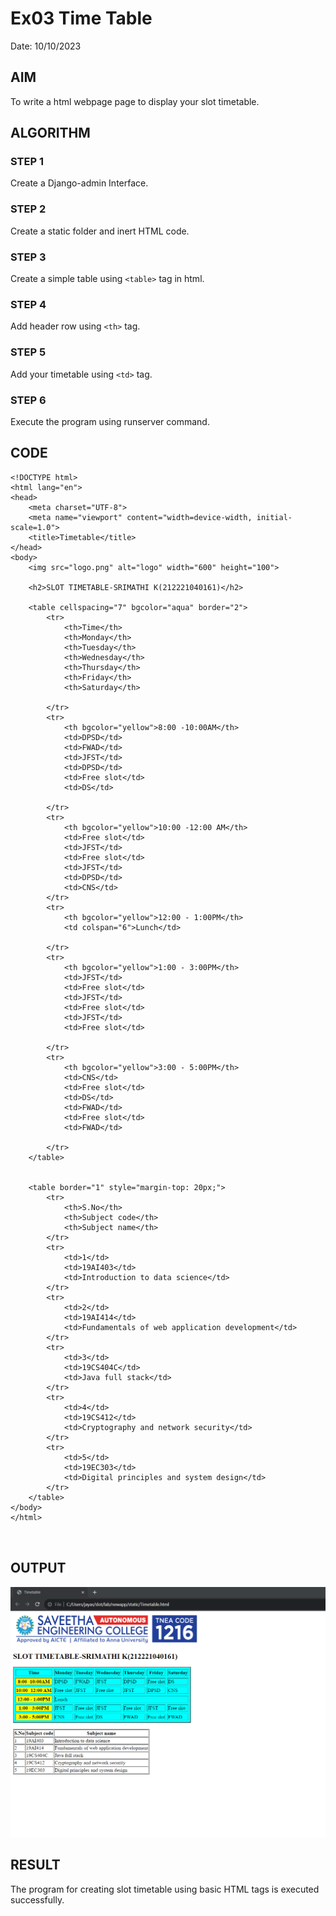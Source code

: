 # Ex03 Time Table
Date: 10/10/2023

## AIM
To write a html webpage page to display your slot timetable.

## ALGORITHM
### STEP 1
Create a Django-admin Interface.

### STEP 2
Create a static folder and inert HTML code.

### STEP 3
Create a simple table using ```<table>``` tag in html.

### STEP 4
Add header row using ```<th>``` tag.

### STEP 5
Add your timetable using ```<td>``` tag.

### STEP 6
Execute the program using runserver command.

## CODE
```
<!DOCTYPE html>
<html lang="en">
<head>
    <meta charset="UTF-8">
    <meta name="viewport" content="width=device-width, initial-scale=1.0">
    <title>Timetable</title>
</head>
<body>
    <img src="logo.png" alt="logo" width="600" height="100">
    
    <h2>SLOT TIMETABLE-SRIMATHI K(212221040161)</h2>

    <table cellspacing="7" bgcolor="aqua" border="2">
        <tr>
            <th>Time</th>
            <th>Monday</th>
            <th>Tuesday</th>
            <th>Wednesday</th>
            <th>Thursday</th>
            <th>Friday</th>
            <th>Saturday</th>

        </tr>
        <tr>
            <th bgcolor="yellow">8:00 -10:00AM</th>
            <td>DPSD</td>
            <td>FWAD</td>
            <td>JFST</td>
            <td>DPSD</td>
            <td>Free slot</td>
            <td>DS</td>

        </tr>
        <tr>
            <th bgcolor="yellow">10:00 -12:00 AM</th>
            <td>Free slot</td>
            <td>JFST</td>
            <td>Free slot</td>
            <td>JFST</td>
            <td>DPSD</td>
            <td>CNS</td>
        </tr>
        <tr>
            <th bgcolor="yellow">12:00 - 1:00PM</th>
            <td colspan="6">Lunch</td>

        </tr>
        <tr>
            <th bgcolor="yellow">1:00 - 3:00PM</th>
            <td>JFST</td>
            <td>Free slot</td>
            <td>JFST</td>
            <td>Free slot</td>
            <td>JFST</td>
            <td>Free slot</td>

        </tr>
        <tr>
            <th bgcolor="yellow">3:00 - 5:00PM</th>
            <td>CNS</td>
            <td>Free slot</td>
            <td>DS</td>
            <td>FWAD</td>
            <td>Free slot</td>
            <td>FWAD</td>

        </tr>
    </table>


    <table border="1" style="margin-top: 20px;">
        <tr>
            <th>S.No</th>
            <th>Subject code</th>
            <th>Subject name</th>
        </tr>
        <tr>
            <td>1</td>
            <td>19AI403</td>
            <td>Introduction to data science</td>
        </tr>
        <tr>
            <td>2</td>
            <td>19AI414</td>
            <td>Fundamentals of web application development</td>
        </tr>
        <tr>
            <td>3</td>
            <td>19CS404C</td>
            <td>Java full stack</td>
        </tr>
        <tr>
            <td>4</td>
            <td>19CS412</td>
            <td>Cryptography and network security</td>
        </tr>
        <tr>
            <td>5</td>
            <td>19EC303</td>
            <td>Digital principles and system design</td>
        </tr>
    </table>
</body>
</html>



```

## OUTPUT
![Alt text](timetable.PNG)

## RESULT
The program for creating slot timetable using basic HTML tags is executed successfully.
